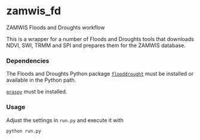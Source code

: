 # zamwis_fd

ZAMWIS Floods and Droughts workflow

This is a wrapper for a number of Floods and Droughts tools that downloads NDVI, SWI, TRMM and SPI and prepares them for the ZAMWIS database.

### Dependencies

The Floods and Droughts Python package [`flooddrought`](https://github.com/DHI-GRAS/F_and_D_toolbox) must be installed or available in the Python path.

[`graspy`](https://github.com/DHI-GRAS/graspy) must be installed.

### Usage

Adjust the settings in `run.py` and execute it with

```
python run.py
```
